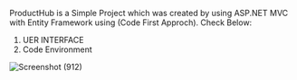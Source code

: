 ProductHub is a Simple Project which was created by using ASP.NET MVC with Entity Framework using (Code First Approch).
Check Below:

1) UER INTERFACE
2) Code Environment
   
![Screenshot (912)](https://github.com/user-attachments/assets/e34ad3f7-b561-41e8-941c-66a23817f7ac)
